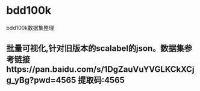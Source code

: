 # bdd100k
bdd100k数据集整理

## 批量可视化,针对旧版本的scalabel的json。数据集参考链接https://pan.baidu.com/s/1DgZauVuYVGLKCkXCjg_yBg?pwd=4565 提取码:4565
